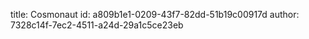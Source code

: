 title: Cosmonaut
id: a809b1e1-0209-43f7-82dd-51b19c00917d
author: 7328c14f-7ec2-4511-a24d-29a1c5ce23eb

